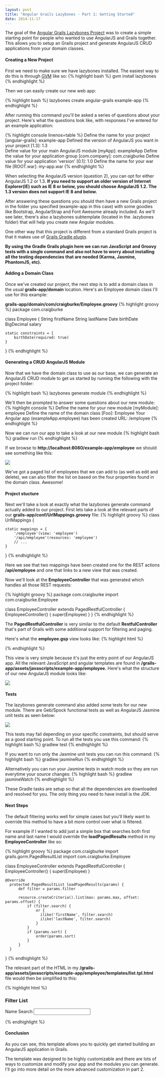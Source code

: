 ```yaml
---
layout: post
title: "Angular Grails Lazybones - Part 1: Getting Started"
date: 2014-11-17
---
```


The goal of the [Angular Grails Lazybones Project](https://github.com/craigburke/lazybones-angular-grails) was to create a simple starting point for people who wanted to use AngularJS and Grails together. This allows you to setup an Grails project and generate AngularJS CRUD applications from your domain classes.

#### Creating a New Project
First we need to make sure we have lazybones installed. The easiest way to do this is through [GVM](http://gvmtool.net/) like so:
{% highlight bash %}
gvm install lazybones
{% endhighlight %}

Then we can easily create our new web app:

{% highlight bash %}
lazybones create angular-grails example-app
{% endhighlight %}

After running this command you'll be asked a series of questions about your project. Here's what the questions look like, with responses I've entered for an example application:

{% highlight console linenos=table %}
Define the name for your project [angular-grails]: example-app
Defined the version of AngularJS you want in your project [1.3]: 1.3   
Define value for your main AngularJS module [myApp]: exampleApp
Define the value for your application group [com.company]: com.craigburke
Define value for your application 'version' [0.1]: 1.0
Define the name for your war file [ROOT.war]: my-app.war
{% endhighlight %}

When selecting the AngularJS version (question 2), you can opt for either AngularJS 1.2 or 1.3. <strong>If you need to support an older version of Internet Explorer(IE) such as IE 8 or below, you should choose AngularJS 1.2. The 1.3 version does not support IE 8 and below.</strong>

After answering these questions you should then have a new Grails project in the folder you specified (example-app in this case) with some goodies like Bootstrap, AngularStrap and Font Awesome already included. As we'll see later, there's also a lazybones subtemplate (located in the .lazybones folder) that will help you create new Angular modules.  

One other way that this project is different from a standard Grails project is that it makes use of [Grails Gradle plugin](https://github.com/grails/grails-gradle-plugin). 

<strong>By using the Gradle Grails plugin here we can run JavaScript and Groovy tests with a single command and also not have to worry about installing all the testing dependencies that are needed (Karma, Jasmine, PhantomJS, etc).</strong>

#### Adding a Domain Class

Once we've created our project, the next step is to add a domain class in the usual **grails-app/domain** location. Here's an Employee domain class I'll use for this example:

**grails-app/domain/com/craigburke/Employee.groovy**
{% highlight groovy %}
package com.craigburke

class Employee {
	String firstName
	String lastName
	Date birthDate
	BigDecimal salary

	static constraints = {
		birthDate(required: true)
	}
}
{% endhighlight %}

#### Generating a CRUD AngularJS Module

Now that we have the domain class to use as our base, we can generate an AngularJS CRUD module to get us started by running the following with the project folder:

{% highlight bash %}
lazybones generate module 
{% endhighlight %}

We'll then be prompted to answer some questions about our new module:
{% highlight console %}
Define the name for your new module [myModule]: employee
Define the name of the domain class [Foo]: Employee
Your Angular app (exampleApp.employee) has been created
URL: /employee
{% endhighlight %}

Now we can run our app to take a look at our new module
{% highlight bash %}
gradlew run
{% endhighlight %}

If we browse to **http://localhost:8080/example-app/employee** we should see something like this:

<img src="/images/posts/angular-grails-lazybones-1-1.png">

We've got a paged list of employees that we can add to (as well as edit and delete), we can also filter the list on based on the four properties found in the domain class. Awesome!

#### Project stucture

Next we'll take a look at exactly what the lazybones generate command actually added to our project. First lets take a look at the relevant parts of our **grails-app/conf/UrlMappings.groovy** file:
{% highlight groovy %}
class UrlMappings {

	static mappings = {
        '/employee'(view: 'employee')
		'/api/employee'(resources: 'employee')
		// ...
	}
}
{% endhighlight %}

Here we see that two mappings have been created one for the REST actions **/api/employee** and one that links to a new view that was created. 

Now we'll look at the **EmployeeController** that was generated which handles all those REST requests:

{% highlight groovy %}
package com.craigburke
import com.craigburke.Employee

class EmployeeController extends PagedRestfulController {
    EmployeeController() {
        super(Employee)
    }
}
{% endhighlight %}

The **PagedRestfulController** is very similar to the default **RestfulController** that's part of Grails with some additional support for filtering and paging.

Here's what the **employee.gsp** view looks like:
{% highlight html %}
<!DOCTYPE html>
<html>
<head>
    <meta name="layout" content="main"/>
    <asset:javascript src="example-app/employee/module"/>
</head>

<body ng-app="exampleApp.employee">

</body>
</html>
{% endhighlight %}

This view is very simple because it's just the entry point of our AngularJS app. All the relevant JavaScript and angular templates are found in **/grails-app/assets/javascripts/example-app/employee.** Here's what the structure of our new AngularJS module looks like:

<img src="/images/posts/angular-grails-lazybones-1-2.png">

#### Tests

The lazybones generate command also added some tests for our new module. There are Geb/Spock functional tests as well as AngularJS Jasmine unit tests as seen below:

<img src="/images/posts/angular-grails-lazybones-1-3.png">

This tests may fail depending on your specific constraints, but should serve as a good starting point. To run all the tests you use this command:
{% highlight bash %}
gradlew test
{% endhighlight %}

If you want to run only the Jasmine unit tests you can run this command:
{% highlight bash %}
gradlew jasmineRun
{% endhighlight %}

Alternatively you can run your Jasmine tests in watch mode so they are run everytime your source changes:
{% highlight bash %}
gradlew jasmineWatch
{% endhighlight %}

These Gradle tasks are setup so that all the dependencies are downloaded and resolved for you. The only thing you need to have install is the JDK. 

#### Next Steps

The default filtering works well for simple cases but you'll likely want to override this method to have a bit more control over what is filtered. 

For example if I wanted to add just a simple box that searches both first name and last name I would override the **loadPagedResults** method in my **EmployeeController** like so:

{% highlight groovy %}
package com.craigburke
import grails.gorm.PagedResultList
import com.craigburke.Employee

class EmployeeController extends PagedRestfulController {
    EmployeeController() {
        super(Employee)
    }
	
    @Override
      protected PagedResultList loadPagedResults(params) {
          def filter = params.filter

          resource.createCriteria().list(max: params.max, offset: params.offset) {
              if (filter.search) {
				  or {
                  	ilike('firstName', filter.search)
                  	ilike('lastName', filter.search)				  
				  }
              }
              if (params.sort) {
                  order(params.sort)
              }
          }
      }
	
}
{% endhighlight %}

The relevant part of the HTML in my **/grails-app/assets/javascripts/example-app/employee/templates/list.tpl.html** file would then be simplified to this:

{% highlight html %}

<div class="panel panel-default">
  <div class="panel-heading">
    <h3 class="panel-title"><i class="fa fa-filter"></i> Filter List</h3>
  </div>
  <div class="panel-body">
	  <div class="row">
		  <form class="form">
			  <div class="form-group col-md-2">
				  <label for="filter.search">Name Search</label>
				  <input type="text" class='form-control' ng-model="ctrl.filter.search" ng-model-options="{ debounce: 300 }"  />
    		  </div>
		  </form>
	  </div>
 </div>
 </div>

{% endhighlight %}

#### Conclusion

As you can see, this template allows you to quickly get started building an AngularJS application in Grails.

The template was designed to be highly customizable and there are lots of ways to customize and modify your app and the modules you can generate. I'll go into more detail on the more advanced customization in part 2.

